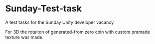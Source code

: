 # Sunday-Test-task
A test tasks for the Sunday Unity developer vacancy

For 3D the rotaiton of generated-from zero coin with custom premade texture was made.
